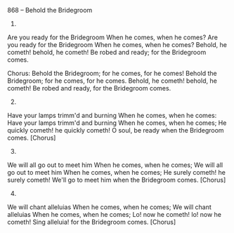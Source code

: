 868 – Behold the Bridegroom


1.
Are you ready for the Bridegroom
When he comes, when he comes?
Are you ready for the Bridegroom
When he comes, when he comes?
Behold, he cometh!  behold, he cometh!
Be robed and ready; for the Bridegroom comes.

Chorus:
Behold the Bridegroom; for he comes, for he comes!
Behold the Bridegroom; for he comes, for he comes.
Behold, he cometh!  behold, he cometh!
Be robed and ready, for the Bridegroom comes.

2.
Have your lamps trimm'd and burning
When he comes, when he comes:
Have your lamps trimm'd and burning 
When he comes, when he comes;
He quickly cometh!  he quickly cometh!
O soul, be ready when the Bridegroom comes.  [Chorus]

3.
We will all go out to meet him
When he comes, when he comes;
We will all go out to meet him
When he comes, when he comes;
He surely cometh!  he surely cometh!
We'll go to meet him when the Bridegroom comes.  [Chorus]

4.
We will chant alleluias
When he comes, when he comes;
We will chant alleluias
When he comes, when he comes;
Lo!  now he cometh!  lo! now he cometh!
Sing alleluia! for the Bridegroom comes.  [Chorus]
